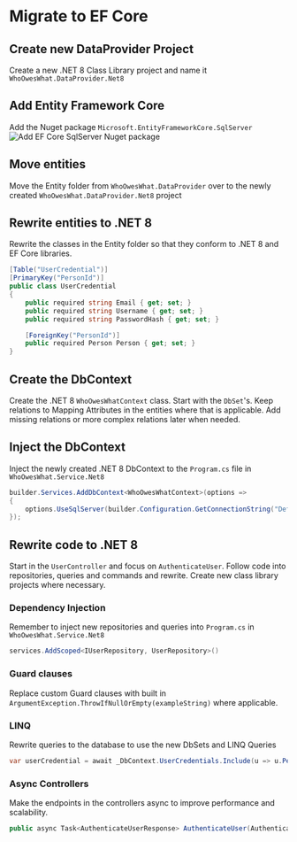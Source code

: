 # Migrate to EF Core

## Create new DataProvider Project
Create a new .NET 8 Class Library project and name it `WhoOwesWhat.DataProvider.Net8`

## Add Entity Framework Core
Add the Nuget package `Microsoft.EntityFrameworkCore.SqlServer`
![Add EF Core SqlServer Nuget package](https://github.com/sopra-steria-norge/cloud-akademiet-course-files/blob/main/images/ef-core-migration-images/ef-core-nuget-package.png)

## Move entities
Move the Entity folder from `WhoOwesWhat.DataProvider` over to the newly created `WhoOwesWhat.DataProvider.Net8` project

## Rewrite entities to .NET 8
Rewrite the classes in the Entity folder so that they conform to .NET 8 and EF Core libraries.
```csharp
[Table("UserCredential")]
[PrimaryKey("PersonId")]
public class UserCredential
{
    public required string Email { get; set; }
    public required string Username { get; set; }
    public required string PasswordHash { get; set; }

    [ForeignKey("PersonId")]
    public required Person Person { get; set; }
}
```

## Create the DbContext
Create the .NET 8 `WhoOwesWhatContext` class. Start with the `DbSet`'s. Keep relations to Mapping Attributes in the entities where that is applicable. Add missing relations or more complex relations later when needed.  

## Inject the DbContext
Inject the newly created .NET 8 DbContext to the `Program.cs` file in `WhoOwesWhat.Service.Net8`

```csharp
builder.Services.AddDbContext<WhoOwesWhatContext>(options =>
{
	options.UseSqlServer(builder.Configuration.GetConnectionString("DefaultConnection"));
});
```

## Rewrite code to .NET 8
Start in the `UserController` and focus on `AuthenticateUser`. Follow code into repositories, queries and commands and rewrite. Create new class library projects where necessary. 

### Dependency Injection
Remember to inject new repositories and queries into `Program.cs` in `WhoOwesWhat.Service.Net8`

```csharp
services.AddScoped<IUserRepository, UserRepository>()
```

### Guard clauses
Replace custom Guard clauses with built in `ArgumentException.ThrowIfNullOrEmpty(exampleString)` where applicable.

### LINQ
Rewrite queries to the database to use the new DbSets and LINQ Queries
```csharp
var userCredential = await _DbContext.UserCredentials.Include(u => u.Person).SingleOrDefaultAsync(a => a.Username == username);
```

### Async Controllers
Make the endpoints in the controllers async to improve performance and scalability.
```csharp
public async Task<AuthenticateUserResponse> AuthenticateUser(AuthenticateUserRequest request)
```